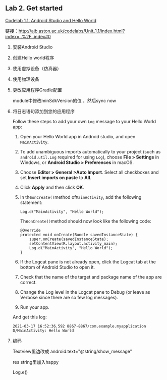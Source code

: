 ## Lab 2. Get started

[Codelab 1.1: Android Studio and Hello World](https://codelabs.developers.google.com/codelabs/android-training-hello-world/#0)

链接：http://ajb.aston.ac.uk/codelabs/Unit_1.1/index.html?index=..%2F..index#0

1. 安装Android Studio

2. 创建Hello world程序

3. 使用虚拟设备（仿真器）

4. 使用物理设备

5. 更改应用程序Gradle配置

   module中修改minSdkVersion的值 ，然后sync now

6. 将日志语句添加到您的应用程序

   Follow these steps to add your own `Log` message to your Hello World app:

   1. Open your Hello World app in Android studio, and open `MainActivity`.

   2. To add unambiguous imports automatically to your project (such as `android.util.Log` required for using `Log`), choose **File > Settings** in Windows, or **Android Studio > Preferences** in macOS.

   3. Choose **Editor > General >Auto Import**. Select all checkboxes and set **Insert imports on paste** to **All**.

   4. Click **Apply** and then click **OK**.

   5. In the`onCreate()`method of`MainActivity`, add the following statement:

      ```
      Log.d("MainActivity", "Hello World"); 
      ```

      The`onCreate()`method should now look like the following code:

      ```
      @Override
      protected void onCreate(Bundle savedInstanceState) {
          super.onCreate(savedInstanceState);
          setContentView(R.layout.activity_main);
          Log.d("MainActivity", "Hello World");
      }
      ```

   6. If the Logcat pane is not already open, click the Logcat tab at the bottom of Android Studio to open it.

   7. Check that the name of the target and package name of the app are correct.

   8. Change the Log level in the Logcat pane to Debug (or leave as Verbose since there are so few log messages).

   9. Run your app.

   And get this log:

   ```
   2021-03-17 16:52:36.592 8867-8867/com.example.myapplication D/MainActivity: Hello World
   ```

7. 编码

   Textview里边改成 android:text="@string/show_message"

   res string里加入<string name="show_message">happy</string>

   Log.e()
